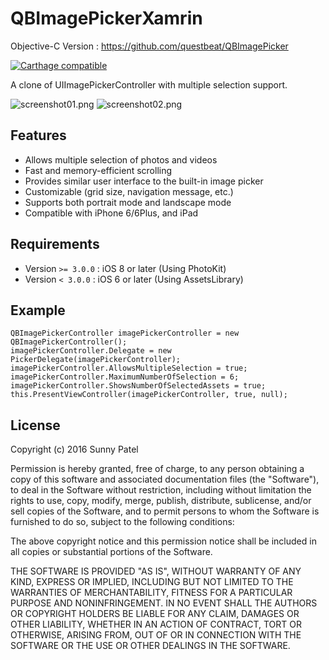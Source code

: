 # QBImagePickerXamrin

Objective-C Version : https://github.com/questbeat/QBImagePicker

[![Carthage compatible](https://img.shields.io/badge/Carthage-compatible-4BC51D.svg?style=flat)](https://github.com/Carthage/Carthage)

A clone of UIImagePickerController with multiple selection support.

![screenshot01.png](screenshot01.png)
![screenshot02.png](screenshot02.png)



## Features

- Allows multiple selection of photos and videos
- Fast and memory-efficient scrolling
- Provides similar user interface to the built-in image picker
- Customizable (grid size, navigation message, etc.)
- Supports both portrait mode and landscape mode
- Compatible with iPhone 6/6Plus, and iPad



## Requirements

- Version `>= 3.0.0` : iOS 8 or later (Using PhotoKit)
- Version `< 3.0.0` : iOS 6 or later (Using AssetsLibrary)



## Example

	QBImagePickerController imagePickerController = new QBImagePickerController();
	imagePickerController.Delegate = new PickerDelegate(imagePickerController);
	imagePickerController.AllowsMultipleSelection = true;
	imagePickerController.MaximumNumberOfSelection = 6;
	imagePickerController.ShowsNumberOfSelectedAssets = true;
	this.PresentViewController(imagePickerController, true, null);



## License

Copyright (c) 2016 Sunny Patel

Permission is hereby granted, free of charge, to any person obtaining a copy of this software and associated documentation files (the "Software"), to deal in the Software without restriction, including without limitation the rights to use, copy, modify, merge, publish, distribute, sublicense, and/or sell copies of the Software, and to permit persons to whom the Software is furnished to do so, subject to the following conditions:

The above copyright notice and this permission notice shall be included in all copies or substantial portions of the Software.

THE SOFTWARE IS PROVIDED "AS IS", WITHOUT WARRANTY OF ANY KIND, EXPRESS OR IMPLIED, INCLUDING BUT NOT LIMITED TO THE WARRANTIES OF MERCHANTABILITY, FITNESS FOR A PARTICULAR PURPOSE AND NONINFRINGEMENT. IN NO EVENT SHALL THE AUTHORS OR COPYRIGHT HOLDERS BE LIABLE FOR ANY CLAIM, DAMAGES OR OTHER LIABILITY, WHETHER IN AN ACTION OF CONTRACT, TORT OR OTHERWISE, ARISING FROM, OUT OF OR IN CONNECTION WITH THE SOFTWARE OR THE USE OR OTHER DEALINGS IN THE SOFTWARE.
